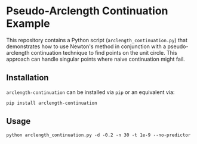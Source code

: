 # Pseudo-Arclength Continuation Example

This repository contains a Python script (`arclength_continuation.py`) that demonstrates how to use Newton's method in conjunction with a pseudo-arclength continuation technique to find points on the unit circle. This approach can handle singular points where naive continuation might fail.

## Installation

`arclength-continuation` can be installed via `pip` or an equivalent via:

```console
pip install arclength-continuation
```

## Usage

```console
python arclength_continuation.py -d -0.2 -n 30 -t 1e-9 --no-predictor
```

